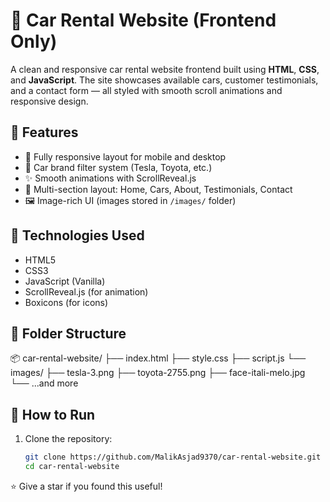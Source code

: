 # 🚗 Car Rental Website (Frontend Only)

A clean and responsive car rental website frontend built using **HTML**, **CSS**, and **JavaScript**. The site showcases available cars, customer testimonials, and a contact form — all styled with smooth scroll animations and responsive design.

## 📌 Features

- 📱 Fully responsive layout for mobile and desktop
- 🚙 Car brand filter system (Tesla, Toyota, etc.)
- ✨ Smooth animations with ScrollReveal.js
- 🧭 Multi-section layout: Home, Cars, About, Testimonials, Contact
- 🖼️ Image-rich UI (images stored in `/images/` folder)

## 🧾 Technologies Used

- HTML5
- CSS3
- JavaScript (Vanilla)
- ScrollReveal.js (for animation)
- Boxicons (for icons)

## 📁 Folder Structure

📦 car-rental-website/
├── index.html
├── style.css
├── script.js
└── images/
├── tesla-3.png
├── toyota-2755.png
├── face-itali-melo.jpg
└── ...and more


## 🚀 How to Run

1. Clone the repository:
   ```bash
   git clone https://github.com/MalikAsjad9370/car-rental-website.git
   cd car-rental-website

⭐ Give a star if you found this useful!

